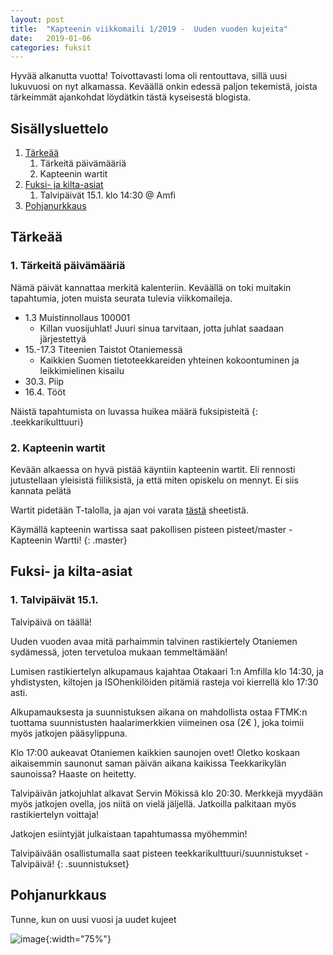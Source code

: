 ```yaml
---
layout: post
title:  "Kapteenin viikkomaili 1/2019 -  Uuden vuoden kujeita"
date:   2019-01-06
categories: fuksit
---
```


Hyvää alkanutta vuotta! Toivottavasti loma oli rentouttava, sillä uusi lukuvuosi on nyt alkamassa. Keväällä onkin edessä paljon tekemistä, joista tärkeimmät ajankohdat löydätkin tästä kyseisestä blogista.


## Sisällysluettelo
1. [Tärkeää](#tärkeää)
	1. Tärkeitä päivämääriä
	2. Kapteenin wartit
2. [Fuksi- ja kilta-asiat](#fuksi--ja-kilta-asiat)
	1. Talvipäivät 15.1. klo 14:30 @ Amfi
3. [Pohjanurkkaus](#pohjanurkkaus)

## Tärkeää

### 1. Tärkeitä päivämääriä

Nämä päivät kannattaa merkitä kalenteriin. Keväällä on toki muitakin tapahtumia, joten muista seurata tulevia viikkomaileja.

* 1.3 Muistinnollaus 100001
	* Killan vuosijuhlat! Juuri sinua tarvitaan, jotta juhlat saadaan järjestettyä
* 15.-17.3 Titeenien Taistot Otaniemessä
	* Kaikkien Suomen tietoteekkareiden yhteinen kokoontuminen ja leikkimielinen kisailu
* 30.3. Piip
* 16.4. Tööt

Näistä tapahtumista on luvassa huikea määrä fuksipisteitä
{: .teekkarikulttuuri}

### 2. Kapteenin wartit

Kevään alkaessa on hyvä pistää käyntiin kapteenin wartit. Eli rennosti jutustellaan yleisistä fiiliksistä, ja että miten opiskelu on mennyt. Ei siis kannata pelätä

Wartit pidetään T-talolla, ja ajan voi varata [tästä](https://docs.google.com/spreadsheets/d/1ap_SmvJQtSOqYn1-z0hCp-hl61Etyi6o7hL3U0MnYe4/edit?usp=sharing) sheetistä.


Käymällä kapteenin wartissa saat pakollisen pisteen pisteet/master - Kapteenin Wartti!
{: .master}

## Fuksi- ja kilta-asiat

### 1. Talvipäivät 15.1.

Talvipäivä on täällä!

Uuden vuoden avaa mitä parhaimmin talvinen rastikiertely Otaniemen sydämessä, joten tervetuloa mukaan temmeltämään!

Lumisen rastikiertelyn alkupamaus kajahtaa Otakaari 1:n Amfilla klo 14:30, ja yhdistysten, kiltojen ja ISOhenkilöiden pitämiä rasteja voi kierrellä klo 17:30 asti.

Alkupamauksesta ja suunnistuksen aikana on mahdollista ostaa FTMK:n tuottama suunnistusten haalarimerkkien viimeinen osa (2€ ), joka toimii myös jatkojen pääsylippuna.

Klo 17:00 aukeavat Otaniemen kaikkien saunojen ovet! Oletko koskaan aikaisemmin saunonut saman päivän aikana kaikissa Teekkarikylän saunoissa? Haaste on heitetty.

Talvipäivän jatkojuhlat alkavat Servin Mökissä klo 20:30. Merkkejä myydään myös jatkojen ovella, jos niitä on vielä jäljellä. Jatkoilla palkitaan myös rastikiertelyn voittaja!

Jatkojen esiintyjät julkaistaan tapahtumassa myöhemmin!

Talvipäivään osallistumalla saat pisteen teekkarikulttuuri/suunnistukset - Talvipäivä!
{: .suunnistukset}

## Pohjanurkkaus
Tunne, kun on uusi vuosi ja uudet kujeet

![image](/kapteeninviikkomaili/assets/201901/kermit.gif){:width="75%"}
